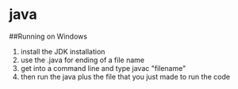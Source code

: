 # java

##Running on Windows
1. install the JDK installation
2. use the .java for ending of a file name
3. get into a command line and type javac "filename"
4. then run the java plus the file that you just made to run the code
